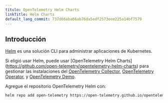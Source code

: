 ```yaml
---
título: OpenTelemetry Helm Charts
linkTitle: Helm Charts
default_lang_commit: 737d66aba66ab76da5edf2573eee225a14bf7579
---
```


## Introducción

[Helm](https://helm.sh/) es una solución CLI para administrar aplicaciones de
Kubernetes.

Si eligió usar Helm, puede usar [OpenTelemetry Helm Charts]
(https://github.com/open-telemetry/opentelemetry-helm-charts) para gestionar las
instalaciones del [OpenTelemetry Collector](/docs/collector),
[OpenTelemetry Operator](/docs/kubernetes/operator), y
[OpenTelemetry Demo](/docs/demo).

Agregue el repositorio OpenTelemetry Helm con:

```sh
helm repo add open-telemetry https://open-telemetry.github.io/opentelemetry-helm-charts
```
